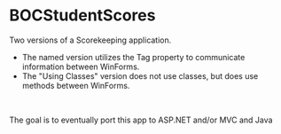 # BOCStudentScores
Two versions of a Scorekeeping application.<br>
 - The named version utilizes the Tag property to communicate information between WinForms.<br>
 - The "Using Classes" version does not use classes, but does use methods between WinForms.<br>
<br>

The goal is to eventually port this app to ASP.NET and/or MVC and Java
